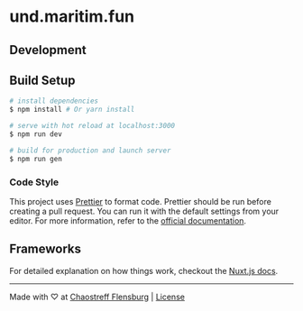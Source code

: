 # und.maritim.fun

## Development

## Build Setup

```bash
# install dependencies
$ npm install # Or yarn install

# serve with hot reload at localhost:3000
$ npm run dev

# build for production and launch server
$ npm run gen
```

### Code Style

This project uses [Prettier](https://prettier.io) to format code. Prettier should be run before creating a pull request. You can run it with the default settings from your editor. For more information, refer to the [official documentation](https://prettier.io).

## Frameworks

For detailed explanation on how things work, checkout the [Nuxt.js docs](https://github.com/nuxt/nuxt.js).

---

Made with ♡ at [Chaostreff Flensburg](https://twitter.com/chaos_fl) | [License](./LICENSE)
